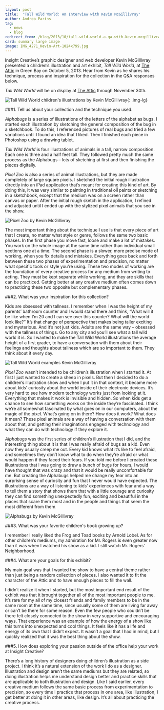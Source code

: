 ```yaml
---
layout: post
title:  "Tall Wild World: An Interview with Kevin McGillivray"
author: Andrea Parins
tag:
  - news
  - blog
redirect_from: /blog/2013/10/tall-wild-world-a-qa-with-kevin-mcgillivray/
card: summary large image
image: IMG_4271_Kevin-Art-1024x799.jpg
---
```


Insight Creative’s graphic designer and web developer Kevin McGillivray presented a children’s illustration and art exhibit, *Tall Wild World*, at [The Attic](http://www.theatticcorner.com/) in Green Bay on October 5, 2013. Hear from Kevin as he shares his technique, process and inspiration for the collection in the Q&A responses below.

*Tall Wild World* will be on display at [The Attic](http://www.theatticcorner.com/) through November 30th.

![Tall Wild World children's illustrations by Kevin McGillivray](/img/IMG_4271_Kevin-Art-1024x799.jpg){: .img-lg}

###1. Tell us about your collection and the technique you used.

*Alphabugs* is a series of illustrations of the letters of the alphabet as bugs. I started each illustration by sketching the general composition of the bug in a sketchbook. To do this, I referenced pictures of real bugs and tried a few variations until I found an idea that I liked. Then I finished each piece in Photoshop using a drawing tablet.

*Tall Wild World* is four illustrations of animals in a tall, narrow composition. Each one is three and a half feet tall. They followed pretty much the same process as the Alphabugs – lots of sketching at first and then finishing the pieces digitally.

*Pixel Zoo* is also a series of animal illustrations, but they are made completely of large square pixels. I sketched the initial rough illustration directly into an iPad application that’s meant for creating this kind of art. By doing this, it was very similar to painting in traditional oil paints or sketching in a sketchbook, except that the medium was on a screen rather than canvas or paper. After the initial rough sketch in the application, I refined and adjusted until I ended up with the stylized pixel animals that you see in the show.

![Pixel Zoo by Kevin McGillivray](/img/IMG_4267-1024x935.jpg)

The most important thing about the technique I use is that every piece of art that I create, no matter what style or genre, follows the same two basic phases. In the first phase you move fast, loose and make a lot of mistakes. You work on the whole image at the same time rather than individual small sections one at a time. The second phase is a slower, more precise mode of working, when you fix details and mistakes. Everything goes back and forth between these two phases of experimentation and precision, no matter what specific tools or style you’re using. These two modes of working are the foundation of every creative process for any medium from writing to acting. They must be kept separate while working, and they are skills that can be practiced. Getting better at any creative medium often comes down to practicing these two opposite but complementary phases.

###2. What was your inspiration for this collection?

Kids are obsessed with tallness. I remember when I was the height of my parents’ bathroom counter and I would stand there and think, “What will it be like when I’m 20 and I can see over this counter? What will the world look like?” It’s that change of perspective that makes being taller exciting and mysterious. And it’s not just kids. Adults are the same way – obsessed with the tallness of things. Go to any city and you’ll see what a tall wild world it is. So I wanted to make the Tall Wild World illustrations the average height of a first grader, to have a conversation with them about their feelings and thoughts about tallness which are so important to them. They think about it every day.

![Tall Wild World examples Kevin McGillivray](/img/IMG_4259-826x1024.jpg)

*Pixel Zoo* wasn’t intended to be children’s illustration when I started it. At first I just wanted to create a sheep in pixels. But then I decided to do a children’s illustration show and when I put it in that context, it became more about kids’ curiosity about the world inside of their electronic devices. It’s very hard to see how modern technology works just from looking at it. Everything that makes it work is invisible and hidden. So when kids get a chance to see how something works on the inside they’re fascinated. I think we’re all somewhat fascinated by what goes on in our computers, about the magic of the pixel. What’s going on in there? How does it work? What does it mean? These pixel animals are a way of having a conversation with them about that, and getting their imaginations engaged with technology and what they can do with technology if they explore it.

*Alphabugs* was the first series of children’s illustration that I did, and the interesting thing about it is that I was really afraid of bugs as a kid. Even now they usually creep me out. Every kid knows what it’s like to feel afraid, and sometimes they don’t know what to do when they’re afraid or what would happen if they faced their fears. If you told me before I created these illustrations that I was going to draw a bunch of bugs for hours, I would have thought that was crazy and that it would be really uncomfortable for me. But creating the Alphabugs helped me change my fear into an surprising sense of curiosity and fun that I never would have expected. The illustrations are a way of listening to kids’ experiences with fear and a way to tell them a story that shows them that with a little courage and curiosity they can find something unexpectedly fun, exciting and beautiful in the places that scare them most and in the people and things that seem the most different from them.

![Alphabugs by Kevin McGillivray](/img/IMG_4269-1024x768.jpg)

###3. What was your favorite children's book growing up?

I remember I really liked the Frog and Toad books by Arnold Lobel. As for other children’s mediums, my admiration for Mr. Rogers is even greater now than it was when I watched his show as a kid. I still watch Mr. Rogers’ Neighborhood.

###4. What are your goals for this exhibit?

My main goal was that I wanted the show to have a central theme rather than just being a random collection of pieces. I also wanted it to fit the character of the Attic and to have enough pieces to fill the wall.

I didn’t realize it when I started, but the most important end result of the exhibit was that it brought together all of the most important people to me. It’s rare for my all of my closest friends and family members to be in the same room at the same time, since usually some of them are living far away or can’t be there for some reason. Even the few people who couldn’t be there felt closely connected to the show in very supportive and encouraging ways. That experience was an example of how the energy of a show like this turns into unexpected and cool things. It feels like it has a life and energy of its own that I didn’t expect. It wasn’t a goal that I had in mind, but I quickly realized that it was the best thing about the show.

###5. How does exploring your passion outside of the office help your work at Insight Creative?

There’s a long history of designers doing children’s illustration as a side project. I think it’s a natural extension of the work I do as a designer. Illustration and design aren’t the same mediums but they are related, so doing illustration helps me understand design better and practice skills that are applicable to both illustration and design. Like I said earlier, every creative medium follows the same basic process from experimentation to precision, so every time I practice that process in one area, like illustration, I get better at doing it in other areas, like design. It’s all about practicing the creative process.
